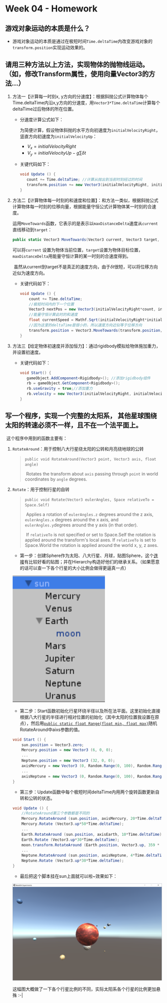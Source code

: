 # Week 04 - Homework

## 游戏对象运动的本质是什么？

- 游戏对象运动的本质是通过在极短时间`Time.deltaTime`内改变游戏对象的`transform.position`实现运动效果的。

## 请用三种方法以上方法，实现物体的抛物线运动。（如，修改Transform属性，使用向量Vector3的方法…）

1. 方法一【计算每一时刻x, y方向的分速度】：根据斜抛公式计算物体每个Time.deltaTime内沿x,y方向的分速度，用`Vector3*Time.deltaTime`计算每个deltaTime过后物体的所在位置。

   - 分速度计算公式如下：

     ​	为简便计算，假设物体斜抛的水平方向初速度为`initialVelocityRight`，竖直方向初速度为`initialVelocityUp`：

     - $V_x = initialVelocityRight$
     - $V_y = initialVelocityUp - g\sum\delta t$

   - 关键代码如下：

     ```csharp
     void Update () {
     	count += Time.deltaTime; //计算从抛出到当前时刻经过的时间
     	transform.position += new Vector3(initialVelocityRight, initialVelocityUp-9.8f*count, 0.0f)*Time.deltaTime;
     }
     ```

2. 方法二【计算物体每一时刻的和速度和位置】：和方法一类似，根据斜抛公式计算物体每一时刻的位移向量，根据能量守恒公式计算物体某一时刻的合速度。

   ​	运用`MoveTowards`函数，它表示的是表示以`maxDistanceDelta`速度从`current`直线移动到`target`：

   ```csharp
   public static Vector3 MoveTowards(Vector3 current, Vector3 target, float maxDistanceDelta);
   ```

   可以将`current` 设置为物体当前位置，`target`设置为物体目标位置，`maxDistanceDelta`用能量守恒计算的某一时刻的合速度得到。

   ​	虽然从current到target不是真正的速度方向，由于$\delta t$很短，可以将位移方向近似为速度方向。

   - 关键代码如下：

     ```csharp
     void Update () {
         count += Time.deltaTime;
         //极短时间内的下一个位置
         Vector3 nextPos = new Vector3(initialVelocityRight*count, initialVelocityUp* count - 0.5f*9.8f*count*count);
         //能量守恒计算此时的和速度
         float currentSpeed = Mathf.Sqrt(initialVelocityRight*initialVelocityRight+initialVelocityUp*initialVelocityUp - 2*9.8f*(initialVelocityUp* count - 0.5f*9.8f*count*count));
         //因为这里的deltaTime是很小的，所以速度方向近似等于位移方向
         transform.position = Vector3.MoveTowards(transform.position, nextPos, currentSpeed*Time.deltaTime);
     }
     ```

3. 方法三【给定物体初速度并添加恒力】：通过rigidbody模拟给物体施加重力，并设置初速度。

   - 关键代码如下：

     ```csharp
     void Start() {
     	gameObject.AddComponent<Rigidbody>(); //添加rigidbody组件
     	rb = gameObject.GetComponent<Rigidbody>();
     	rb.useGravity = true;//添加重力
     	rb.velocity = new Vector3(initialVelocityRight, initialVelocityUp, 0.0f);//设置初速度
     }
     ```

## 写一个程序，实现一个完整的太阳系， 其他星球围绕太阳的转速必须不一样，且不在一个法平面上。

​	这个程序中用到的函数主要有：

 1.  `RotateAround`：用于控制八大行星绕太阳的公转和月亮绕地球的公转

     > `public void RotateAround(Vector3 point, Vector3 axis, float angle)`
     >
     > ​	Rotates the transform about `axis` passing through `point` in world coordinates by `angle` degrees.

 2. `Rotate`：用于控制行星的自转

     > `public void Rotate(Vector3 eulerAngles, Space relativeTo = Space.Self)`
     >
     > ​	Applies a rotation of `eulerAngles.z` degrees around the z axis, `eulerAngles.x` degrees around the x axis, and `eulerAngles.y`degrees around the y axis (in that order).
     >
     > ​	If `relativeTo` is not specified or set to Space.Self the rotation is applied around the transform's local axes. If `relativeTo` is set to Space.World the rotation is applied around the world x, y, z axes.

    - 第一步：创建Sphere作为太阳、八大行星、月球，贴图Sphere，这个[连接](https://tieba.baidu.com/p/4876471245?red_tag=0043515197)有比较好看的贴图；并在Hierarchy构造好他们的继承关系。（如果愿意的话可以查一下各个行星的大小比例会做得更逼真一点）

    ![hierarchy in sun system](https://github.com/Yuandi-Sherry/3DGameDesign/blob/master/%E7%AE%80%E7%AD%94%E9%A2%98%E9%85%8D%E5%9B%BE/4.1sun%E7%BB%93%E6%9E%84.PNG?raw=true)

    - 第二步：Start函数初始化行星环绕半径以及所在法平面。这里初始化直接根据八大行星的半径进行相对位置的初始化（其中太阳的位置我设置在原点），然后用[`public static float Range(float min, float max)`](https://docs.unity3d.com/ScriptReference/Random.Range.html)随机RotateAround中aixs参数的值。

    ```csharp
    void Start () {
    	sun.position = Vector3.zero;
    	Mercury.position = new Vector3 (6, 0, 0);
    	...
    	Neptune.position = new Vector3 (32, 0, 0);
    	axisMercury = new Vector3 (0, Random.Range(0, 100), Random.Range(0, 100));
    	...
    	axisNeptune = new Vector3 (0, Random.Range(0, 100), Random.Range(0, 100));
    }
    ```

    - 第三步：Update函数中每个极短时间deltaTime内用两个旋转函数更新自转和公转的状态。 

    ```csharp
    void Update () {
    	//RotateAround第三个参数都是不同的
    	Mercury.RotateAround (sun.position, axisMercury, 20*Time.deltaTime);
    	Mercury.Rotate (Vector3.up*50*Time.deltaTime);
    	...
    	Earth.RotateAround (sun.position, axisEarth, 10*Time.deltaTime);
    	Earth.Rotate (Vector3.up*30*Time.deltaTime);
    	moon.transform.RotateAround (Earth.position, Vector3.up, 359 * Time.deltaTime);
    	...
    	Neptune.RotateAround (sun.position, axisNeptune, 4*Time.deltaTime);
    	Neptune.Rotate (Vector3.up*30*Time.deltaTime);
    }
    ```

    - 最后把这个脚本挂在sun上面就可以啦~效果如下：

    ![效果图](https://github.com/Yuandi-Sherry/3DGameDesign/blob/master/%E7%AE%80%E7%AD%94%E9%A2%98%E9%85%8D%E5%9B%BE/4.2%E5%A4%AA%E9%98%B3%E7%B3%BB%E6%95%88%E6%9E%9C%E5%9B%BE.PNG?raw=true)

    这幅图大概做了一下各个行星比例的不同，实际太阳系各个行星的比例更加悬殊 :-|
